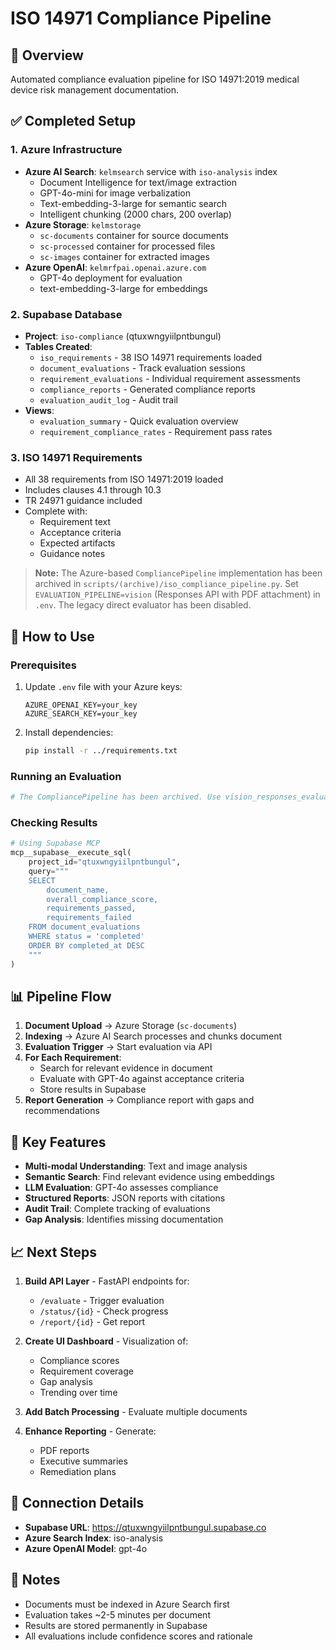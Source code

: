 # ISO 14971 Compliance Pipeline

## 🎯 Overview
Automated compliance evaluation pipeline for ISO 14971:2019 medical device risk management documentation.

## ✅ Completed Setup

### 1. **Azure Infrastructure**
- **Azure AI Search**: `kelmsearch` service with `iso-analysis` index
  - Document Intelligence for text/image extraction
  - GPT-4o-mini for image verbalization  
  - Text-embedding-3-large for semantic search
  - Intelligent chunking (2000 chars, 200 overlap)
- **Azure Storage**: `kelmstorage` 
  - `sc-documents` container for source documents
  - `sc-processed` container for processed files
  - `sc-images` container for extracted images
- **Azure OpenAI**: `kelmrfpai.openai.azure.com`
  - GPT-4o deployment for evaluation
  - text-embedding-3-large for embeddings

### 2. **Supabase Database** 
- **Project**: `iso-compliance` (qtuxwngyiilpntbungul)
- **Tables Created**:
  - `iso_requirements` - 38 ISO 14971 requirements loaded
  - `document_evaluations` - Track evaluation sessions
  - `requirement_evaluations` - Individual requirement assessments
  - `compliance_reports` - Generated compliance reports
  - `evaluation_audit_log` - Audit trail
- **Views**:
  - `evaluation_summary` - Quick evaluation overview
  - `requirement_compliance_rates` - Requirement pass rates

### 3. **ISO 14971 Requirements**
- All 38 requirements from ISO 14971:2019 loaded
- Includes clauses 4.1 through 10.3
- TR 24971 guidance included
- Complete with:
  - Requirement text
  - Acceptance criteria
  - Expected artifacts
  - Guidance notes

> **Note:** The Azure-based `CompliancePipeline` implementation has been archived in `scripts/(archive)/iso_compliance_pipeline.py`.
> Set `EVALUATION_PIPELINE=vision` (Responses API with PDF attachment) in `.env`. The legacy direct evaluator has been disabled.

## 🚀 How to Use

### Prerequisites
1. Update `.env` file with your Azure keys:
   ```
   AZURE_OPENAI_KEY=your_key
   AZURE_SEARCH_KEY=your_key
   ```

2. Install dependencies:
   ```bash
   pip install -r ../requirements.txt
   ```

### Running an Evaluation

```python
# The CompliancePipeline has been archived. Use vision_responses_evaluator.VisionResponsesEvaluator instead.
```

### Checking Results

```python
# Using Supabase MCP
mcp__supabase__execute_sql(
    project_id="qtuxwngyiilpntbungul",
    query="""
    SELECT 
        document_name,
        overall_compliance_score,
        requirements_passed,
        requirements_failed
    FROM document_evaluations
    WHERE status = 'completed'
    ORDER BY completed_at DESC
    """
)
```

## 📊 Pipeline Flow

1. **Document Upload** → Azure Storage (`sc-documents`)
2. **Indexing** → Azure AI Search processes and chunks document
3. **Evaluation Trigger** → Start evaluation via API
4. **For Each Requirement**:
   - Search for relevant evidence in document
   - Evaluate with GPT-4o against acceptance criteria
   - Store results in Supabase
5. **Report Generation** → Compliance report with gaps and recommendations

## 🔑 Key Features

- **Multi-modal Understanding**: Text and image analysis
- **Semantic Search**: Find relevant evidence using embeddings
- **LLM Evaluation**: GPT-4o assesses compliance
- **Structured Reports**: JSON reports with citations
- **Audit Trail**: Complete tracking of evaluations
- **Gap Analysis**: Identifies missing documentation

## 📈 Next Steps

1. **Build API Layer** - FastAPI endpoints for:
   - `/evaluate` - Trigger evaluation
   - `/status/{id}` - Check progress
   - `/report/{id}` - Get report

2. **Create UI Dashboard** - Visualization of:
   - Compliance scores
   - Requirement coverage
   - Gap analysis
   - Trending over time

3. **Add Batch Processing** - Evaluate multiple documents

4. **Enhance Reporting** - Generate:
   - PDF reports
   - Executive summaries
   - Remediation plans

## 🔗 Connection Details

- **Supabase URL**: https://qtuxwngyiilpntbungul.supabase.co
- **Azure Search Index**: iso-analysis
- **Azure OpenAI Model**: gpt-4o

## 📝 Notes

- Documents must be indexed in Azure Search first
- Evaluation takes ~2-5 minutes per document
- Results are stored permanently in Supabase
- All evaluations include confidence scores and rationale
